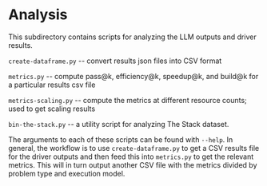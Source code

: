 # Analysis

This subdirectory contains scripts for analyzing the LLM outputs and driver
results.

`create-dataframe.py` -- convert results json files into CSV format

`metrics.py` -- compute pass@k, efficiency@k, speedup@k, and build@k for a 
particular results csv file

`metrics-scaling.py` -- compute the metrics at different resource counts; used
to get scaling results

`bin-the-stack.py` -- a utility script for analyzing The Stack dataset.

The arguments to each of these scripts can be found with `--help`. In general,
the workflow is to use `create-dataframe.py` to get a CSV results file for the
driver outputs and then feed this into `metrics.py` to get the relevant metrics.
This will in turn output another CSV file with the metrics divided by problem
type and execution model.